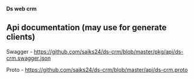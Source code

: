 **Ds web crm**

Api documentation (may use for generate clients)
----

Swagger - https://github.com/saiks24/ds-crm/blob/master/pkg/api/ds-crm.swagger.json


Proto - https://github.com/saiks24/ds-crm/blob/master/api/ds-crm.proto